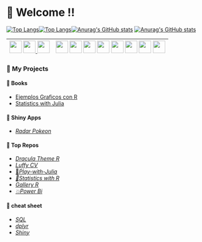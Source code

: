 # 🤖 Welcome !! 

[![Top Langs](https://github-readme-stats-goku.vercel.app/api/top-langs/?username=daniel-rojsanch&layout=compact&hide=jupyter%20notebook,html,css,javascript&theme=vue#gh-light-mode-only)](https://github.com/anuraghazra/github-readme-stats#gh-light-mode-only)[![Top Langs](https://github-readme-stats-goku.vercel.app/api/top-langs/?username=daniel-rojsanch&layout=compact&hide=jupyter%20notebook,html,css,javascript&theme=catppuccin_mocha#gh-dark-mode-only)](https://github.com/anuraghazra/github-readme-stats#gh-dark-mode-only)[![Anurag's GitHub stats](https://github-readme-stats-goku.vercel.app/api?username=daniel-rojsanch&show_icons=true&theme=buefy#gh-light-mode-only)](https://github.com/anuraghazra/github-readme-stats#gh-light-mode-only) [![Anurag's GitHub stats](https://github-readme-stats-goku.vercel.app/api?username=daniel-rojsanch&show_icons=true&theme=catppuccin_mocha#gh-dark-mode-only)](https://github.com/anuraghazra/github-readme-stats#gh-dark-mode-only) 

<!--[](./profile-3d-contrib/profile-season-animate.svg)-->

|<a href = "https://www.linkedin.com/in/daniel-rojsanch/"> <img height="32" width="32" src="https://cdn.simpleicons.org/LinkedIn" /></a> <a href = "mailto:daniel.rojsanch@gmail.com"><img height="32" width="32" src="https://cdn.simpleicons.org/Gmail" /> </a> <a href = "https://t.me/daniel_rojsanch"><img height="32" width="32" src="https://cdn.simpleicons.org/Telegram" /> </a>|<img height="32" width="32" src="https://cdn.simpleicons.org/R" /> <img height="32" width="32" src="https://cdn.simpleicons.org/Julia" /> <img height="32" width="32" src="https://cdn.simpleicons.org/LaTeX" /> <img height="32" width="32" src="https://cdn.simpleicons.org/MySQL/2196F3" /> <img height="32" width="32" src="https://cdn.simpleicons.org/VisualStudioCode" /> <img height="32" width="32" src="https://cdn.simpleicons.org/Jupyter" /> <img height="32" width="32" src="https://cdn.simpleicons.org/PowerBi" /> <img height="32" width="32" src="https://cdn.simpleicons.org/Linux/000000" />|
|---|---|


### 📌 My Projects


#### 📙 Books
- [Ejemplos Graficos con R](https://daniel-rojsanch.github.io/50-Ejemplos-Graficos-con-R/intro.html)
- [Statistics with Julia ](https://daniel-rojsanch.github.io/Statistics-with-Julia/intro.html) 

#### 🎸 Shiny Apps 
- [*Radar Pokeon*](https://daniel-rojsanch.shinyapps.io/radar_pokemon/)

#### 🚀 Top Repos 
- [*Dracula Theme R*](https://github.com/daniel-rojsanch/dracula-theme-R)
- [*Luffy CV*](https://github.com/daniel-rojsanch/Luffy-awesome-cv)
- [🐸*Play-with-Julia*](https://github.com/daniel-rojsanch/Play-with-Julia)
- [*🌵Statistics with R*](https://github.com/daniel-rojsanch/Statistics-wit)
- [*Gallery R*](https://github.com/daniel-rojsanch/Gallery-R)
- [*💥Power Bi*](https://github.com/daniel-rojsanch/Power-Bi)
#### 🍕 cheat sheet 
- [*SQL*](https://learnsql.com/blog/sql-basics-cheat-sheet/sql-basics-cheat-sheet-a4.pdf) 
- [*dplyr*](https://www.rstudio.com/wp-content/uploads/2015/02/data-wrangling-cheatsheet.pdf) 
- [*Shiny*](https://shiny.rstudio.com/images/shiny-cheatsheet.pdf)

